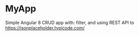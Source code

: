 # MyApp

Simple Angular 8 CRUD app
with: filter, and using REST API to https://jsonplaceholder.typicode.com/
